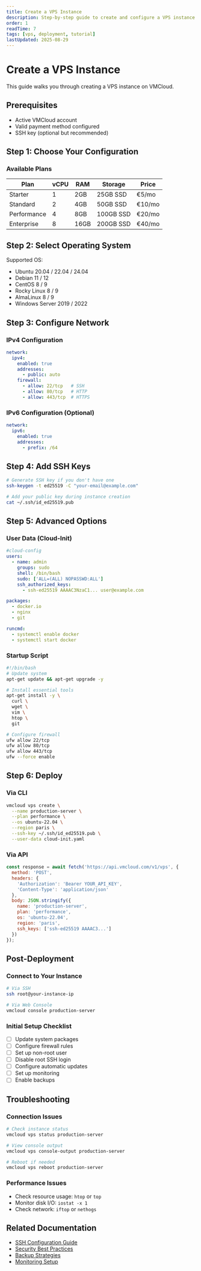 ```yaml
---
title: Create a VPS Instance
description: Step-by-step guide to create and configure a VPS instance
order: 1
readTime: 7
tags: [vps, deployment, tutorial]
lastUpdated: 2025-08-29
---
```


# Create a VPS Instance

This guide walks you through creating a VPS instance on VMCloud.

## Prerequisites

- Active VMCloud account
- Valid payment method configured
- SSH key (optional but recommended)

## Step 1: Choose Your Configuration

### Available Plans

| Plan | vCPU | RAM | Storage | Price |
|------|------|-----|---------|-------|
| Starter | 1 | 2GB | 25GB SSD | €5/mo |
| Standard | 2 | 4GB | 50GB SSD | €10/mo |
| Performance | 4 | 8GB | 100GB SSD | €20/mo |
| Enterprise | 8 | 16GB | 200GB SSD | €40/mo |

## Step 2: Select Operating System

Supported OS:
- Ubuntu 20.04 / 22.04 / 24.04
- Debian 11 / 12
- CentOS 8 / 9
- Rocky Linux 8 / 9
- AlmaLinux 8 / 9
- Windows Server 2019 / 2022

## Step 3: Configure Network

### IPv4 Configuration
```yaml
network:
  ipv4:
    enabled: true
    addresses:
      - public: auto
    firewall:
      - allow: 22/tcp   # SSH
      - allow: 80/tcp   # HTTP
      - allow: 443/tcp  # HTTPS
```

### IPv6 Configuration (Optional)
```yaml
network:
  ipv6:
    enabled: true
    addresses:
      - prefix: /64
```

## Step 4: Add SSH Keys

```bash
# Generate SSH key if you don't have one
ssh-keygen -t ed25519 -C "your-email@example.com"

# Add your public key during instance creation
cat ~/.ssh/id_ed25519.pub
```

## Step 5: Advanced Options

### User Data (Cloud-Init)
```yaml
#cloud-config
users:
  - name: admin
    groups: sudo
    shell: /bin/bash
    sudo: ['ALL=(ALL) NOPASSWD:ALL']
    ssh_authorized_keys:
      - ssh-ed25519 AAAAC3NzaC1... user@example.com

packages:
  - docker.io
  - nginx
  - git

runcmd:
  - systemctl enable docker
  - systemctl start docker
```

### Startup Script
```bash
#!/bin/bash
# Update system
apt-get update && apt-get upgrade -y

# Install essential tools
apt-get install -y \
  curl \
  wget \
  vim \
  htop \
  git

# Configure firewall
ufw allow 22/tcp
ufw allow 80/tcp
ufw allow 443/tcp
ufw --force enable
```

## Step 6: Deploy

### Via CLI
```bash
vmcloud vps create \
  --name production-server \
  --plan performance \
  --os ubuntu-22.04 \
  --region paris \
  --ssh-key ~/.ssh/id_ed25519.pub \
  --user-data cloud-init.yaml
```

### Via API
```javascript
const response = await fetch('https://api.vmcloud.com/v1/vps', {
  method: 'POST',
  headers: {
    'Authorization': 'Bearer YOUR_API_KEY',
    'Content-Type': 'application/json'
  },
  body: JSON.stringify({
    name: 'production-server',
    plan: 'performance',
    os: 'ubuntu-22.04',
    region: 'paris',
    ssh_keys: ['ssh-ed25519 AAAAC3...']
  })
});
```

## Post-Deployment

### Connect to Your Instance
```bash
# Via SSH
ssh root@your-instance-ip

# Via Web Console
vmcloud console production-server
```

### Initial Setup Checklist
- [ ] Update system packages
- [ ] Configure firewall rules
- [ ] Set up non-root user
- [ ] Disable root SSH login
- [ ] Configure automatic updates
- [ ] Set up monitoring
- [ ] Enable backups

## Troubleshooting

### Connection Issues
```bash
# Check instance status
vmcloud vps status production-server

# View console output
vmcloud vps console-output production-server

# Reboot if needed
vmcloud vps reboot production-server
```

### Performance Issues
- Check resource usage: `htop` or `top`
- Monitor disk I/O: `iostat -x 1`
- Check network: `iftop` or `nethogs`

## Related Documentation

- [SSH Configuration Guide](/docs/vps/ssh-setup)
- [Security Best Practices](/docs/vps/security)
- [Backup Strategies](/docs/vps/backups)
- [Monitoring Setup](/docs/vps/monitoring)